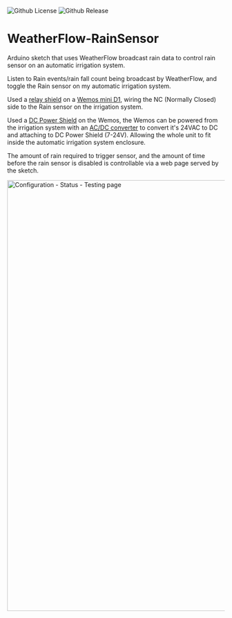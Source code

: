 ![Github License](https://img.shields.io/github/license/dacarson/WeatherFlowApi) ![Github Release](https://img.shields.io/github/v/release/dacarson/WeatherFlowApi?display_name=tag)

# WeatherFlow-RainSensor
Arduino sketch that uses WeatherFlow broadcast rain data to control rain sensor on an automatic irrigation system.

Listen to Rain events/rain fall count being broadcast by WeatherFlow, and toggle the Rain sensor on my automatic irrigation system.

Used a [relay shield](https://www.wemos.cc/en/latest/d1_mini_shield/relay.html) on a [Wemos mini D1](https://www.wemos.cc/en/latest/d1/d1_mini.html), wiring the NC (Normally Closed) side to the Rain sensor on the irrigation system.

Used a [DC Power Shield](https://www.wemos.cc/en/latest/d1_mini_shield/dc_power.html) on the Wemos, the Wemos can be powered from the irrigation system with an [AC/DC converter](https://www.amazon.com/BeElion-Convertor-Current-Surveillance-Security/dp/B01JD6ASF8/) to convert it's 24VAC to DC and attaching to DC Power Shield (7-24V). Allowing the whole unit to fit inside the automatic irrigation system enclosure.

The amount of rain required to trigger sensor, and the amount of time before the rain sensor is disabled is controllable via a web page served by the sketch. 

<img width="995" alt="Configuration - Status - Testing page" src="https://user-images.githubusercontent.com/44933987/233520104-23c1b004-bbb3-4550-92ae-3fabb81b4c4c.png">
